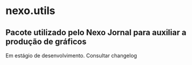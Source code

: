 # nexo.utils
## Pacote utilizado pelo Nexo Jornal para auxiliar a produção de gráficos


Em estágio de desenvolvimento. Consultar changelog

